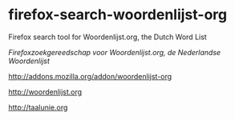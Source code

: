 # firefox-search-woordenlijst-org

Firefox search tool for Woordenlijst.org, the Dutch Word List

_Firefoxzoekgereedschap voor Woordenlijst.org, de Nederlandse Woordenlijst_

http://addons.mozilla.org/addon/woordenlijst-org

http://woordenlijst.org

http://taalunie.org
